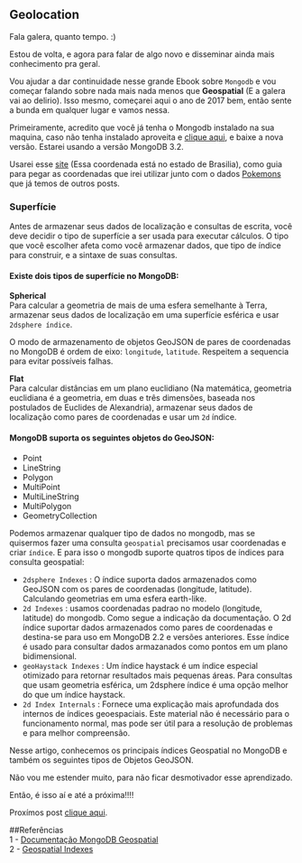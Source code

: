 ## Geolocation

Fala galera, quanto tempo. :)

Estou de volta, e agora para falar de algo novo e disseminar ainda mais conhecimento pra geral.

Vou ajudar a dar continuidade nesse grande Ebook sobre `Mongodb` e vou começar falando sobre nada mais nada menos que **Geospatial** (E a galera vai ao delirio). Isso mesmo, começarei aqui o ano de 2017 bem, então sente a bunda em qualquer lugar e vamos nessa.

Primeiramente, acredito que você já tenha o Mongodb instalado na sua maquina, caso não tenha instalado aproveita e [clique aqui](https://docs.mongodb.com/manual/), e baixe a nova versão. Estarei usando a versão MongoDB 3.2.

Usarei esse [site](http://geojson.io/#map=17/-15.93847/-47.59879) (Essa coordenada está no estado de Brasilia), como guia para pegar as coordenadas que irei utilizar junto com o dados [Pokemons](/MongoDb-ebook/blob/master/src/data/pokemons.json) que já temos de outros posts.

### Superfície 
Antes de armazenar seus dados de localização e consultas de escrita, você deve decidir o tipo de superfície a ser usada para executar cálculos. O tipo que você escolher afeta como você armazenar dados, que tipo de índice para construir, e a sintaxe de suas consultas.

#### Existe dois tipos de superfície no MongoDB:

**Spherical**    
Para calcular a geometria de mais de uma esfera semelhante à Terra, armazenar seus dados de localização em uma superfície esférica e usar `2dsphere índice`.

O modo de armazenamento de objetos GeoJSON de pares de coordenadas no MongoDB é ordem de eixo: `longitude`, `latitude`. Respeitem a sequencia para evitar possíveis falhas.

**Flat**    
Para calcular distâncias em um plano euclidiano (Na matemática, geometria euclidiana é a geometria, em duas e três dimensões, baseada nos postulados de Euclides de Alexandria), armazenar seus dados de localização como pares de coordenadas e usar um `2d` índice.

#### MongoDB suporta os seguintes objetos do GeoJSON:

* Point
* LineString
* Polygon
* MultiPoint
* MultiLineString
* MultiPolygon
* GeometryCollection
 
Podemos armazenar qualquer tipo de dados no mongodb, mas se quisermos fazer uma consulta `geospatial` precisamos usar coordenadas e criar `índice`. E para isso o mongodb suporte quatros tipos de índices para consulta geospatial:
* `2dsphere Indexes` : O índice suporta dados armazenados como GeoJSON com os pares de coordenadas (longitude, latitude). Calculando geometrias em uma esfera earth-like.
* `2d Indexes` : usamos coordenadas padrao no modelo (longitude, latitude) do mongodb. Como segue a indicação da documentação. O 2d índice suportar dados armazenados como pares de coordenadas e destina-se para uso em MongoDB 2.2 e versões anteriores. Esse índice é usado para consultar dados armazanados como pontos em um plano bidimensional.
* `geoHaystack Indexes` : Um índice haystack é um índice especial otimizado para retornar resultados mais pequenas áreas. Para consultas que usam geometria esférica, um 2dsphere índice é uma opção melhor do que um índice haystack.
* `2d Index Internals` : Fornece uma explicação mais aprofundada dos internos de índices geoespaciais. Este material não é necessário para o funcionamento normal, mas pode ser útil para a resolução de problemas e para melhor compreensão.

Nesse artigo, conhecemos os principais índices Geospatial no MongoDB e também os seguintes tipos de Objetos GeoJSON.

Não vou me estender muito, para não ficar desmotivador esse aprendizado.

Então, é isso aí e até a próxima!!!!

Proxímos post [clique aqui]().

##Referências   
1 - [Documentação MongoDB Geospatial](https://docs.mongodb.com/manual/reference/operator/query-geospatial/)     
2 - [Geospatial Indexes](https://docs.mongodb.com/manual/applications/geospatial-indexes/#geospatial-indexes)